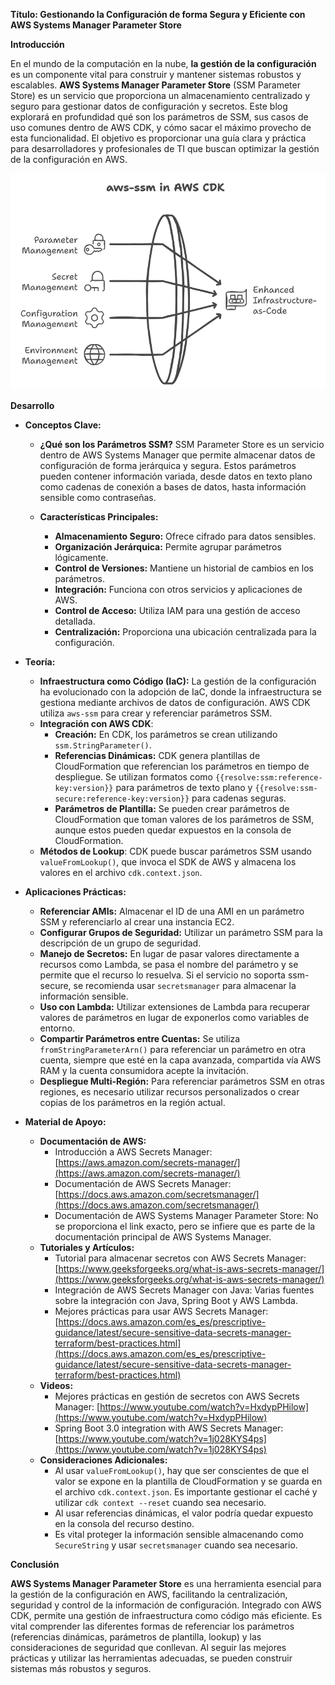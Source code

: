 
**Título: Gestionando la Configuración de forma Segura y Eficiente con AWS Systems Manager Parameter Store**

**Introducción**

En el mundo de la computación en la nube, **la gestión de la configuración** es un componente vital para construir y mantener sistemas robustos y escalables. **AWS Systems Manager Parameter Store** (SSM Parameter Store) es un servicio que proporciona un almacenamiento centralizado y seguro para gestionar datos de configuración y secretos. Este blog explorará en profundidad qué son los parámetros de SSM, sus casos de uso comunes dentro de AWS CDK, y cómo sacar el máximo provecho de esta funcionalidad. El objetivo es proporcionar una guía clara y práctica para desarrolladores y profesionales de TI que buscan optimizar la gestión de la configuración en AWS.

![ssm](/imagenes/ssm.webp)

**Desarrollo**

*   **Conceptos Clave:**
    *   **¿Qué son los Parámetros SSM?** SSM Parameter Store es un servicio dentro de AWS Systems Manager que permite almacenar datos de configuración de forma jerárquica y segura. Estos parámetros pueden contener información variada, desde datos en texto plano como cadenas de conexión a bases de datos, hasta información sensible como contraseñas.

    *   **Características Principales:**
        *   **Almacenamiento Seguro:** Ofrece cifrado para datos sensibles.
        *   **Organización Jerárquica:** Permite agrupar parámetros lógicamente.
        *   **Control de Versiones:** Mantiene un historial de cambios en los parámetros.
        *   **Integración:** Funciona con otros servicios y aplicaciones de AWS.
        *   **Control de Acceso:** Utiliza IAM para una gestión de acceso detallada.
        *   **Centralización:** Proporciona una ubicación centralizada para la configuración.

*   **Teoría:**
    *   **Infraestructura como Código (IaC):** La gestión de la configuración ha evolucionado con la adopción de IaC, donde la infraestructura se gestiona mediante archivos de datos de configuración. AWS CDK utiliza `aws-ssm` para crear y referenciar parámetros SSM.
    *  **Integración con AWS CDK**:
        *   **Creación:** En CDK, los parámetros se crean utilizando `ssm.StringParameter()`.
        *   **Referencias Dinámicas:** CDK genera plantillas de CloudFormation que referencian los parámetros en tiempo de despliegue. Se utilizan formatos como `{{resolve:ssm:reference-key:version}}` para parámetros de texto plano y `{{resolve:ssm-secure:reference-key:version}}` para cadenas seguras.
        *  **Parámetros de Plantilla:** Se pueden crear parámetros de CloudFormation que toman valores de los parámetros de SSM, aunque estos pueden quedar expuestos en la consola de CloudFormation.
    *   **Métodos de Lookup**: CDK puede buscar parámetros SSM usando `valueFromLookup()`, que invoca el SDK de AWS y almacena los valores en el archivo `cdk.context.json`.

*   **Aplicaciones Prácticas:**
    *   **Referenciar AMIs:** Almacenar el ID de una AMI en un parámetro SSM y referenciarlo al crear una instancia EC2.
    *   **Configurar Grupos de Seguridad:** Utilizar un parámetro SSM para la descripción de un grupo de seguridad.
    *   **Manejo de Secretos:** En lugar de pasar valores directamente a recursos como Lambda, se pasa el nombre del parámetro y se permite que el recurso lo resuelva. Si el servicio no soporta ssm-secure, se recomienda usar `secretsmanager` para almacenar la información sensible.
    *   **Uso con Lambda:** Utilizar extensiones de Lambda para recuperar valores de parámetros en lugar de exponerlos como variables de entorno.
    *  **Compartir Parámetros entre Cuentas:** Se utiliza `fromStringParameterArn()` para referenciar un parámetro en otra cuenta, siempre que esté en la capa avanzada, compartida vía AWS RAM y la cuenta consumidora acepte la invitación.
    *  **Despliegue Multi-Región:** Para referenciar parámetros SSM en otras regiones, es necesario utilizar recursos personalizados o crear copias de los parámetros en la región actual.

*  **Material de Apoyo:**
    *   **Documentación de AWS:**
        *   Introducción a AWS Secrets Manager: [https://aws.amazon.com/secrets-manager/](https://aws.amazon.com/secrets-manager/)
        *   Documentación de AWS Secrets Manager: [https://docs.aws.amazon.com/secretsmanager/](https://docs.aws.amazon.com/secretsmanager/)
        *   Documentación de AWS Systems Manager Parameter Store: No se proporciona el link exacto, pero se infiere que es parte de la documentación principal de AWS Systems Manager.
    *  **Tutoriales y Artículos:**
        *   Tutorial para almacenar secretos con AWS Secrets Manager: [https://www.geeksforgeeks.org/what-is-aws-secrets-manager/](https://www.geeksforgeeks.org/what-is-aws-secrets-manager/)
        *   Integración de AWS Secrets Manager con Java: Varias fuentes sobre la integración con Java, Spring Boot y AWS Lambda.
        *  Mejores prácticas para usar AWS Secrets Manager: [https://docs.aws.amazon.com/es_es/prescriptive-guidance/latest/secure-sensitive-data-secrets-manager-terraform/best-practices.html](https://docs.aws.amazon.com/es_es/prescriptive-guidance/latest/secure-sensitive-data-secrets-manager-terraform/best-practices.html)
    *   **Videos:**
        *   Mejores prácticas en gestión de secretos con AWS Secrets Manager: [https://www.youtube.com/watch?v=HxdypPHilow](https://www.youtube.com/watch?v=HxdypPHilow)
        *  Spring Boot 3.0 integration with AWS Secrets Manager: [https://www.youtube.com/watch?v=1j028KYS4ps](https://www.youtube.com/watch?v=1j028KYS4ps)
   *  **Consideraciones Adicionales:**
        *  Al usar `valueFromLookup()`, hay que ser conscientes de que el valor se expone en la plantilla de CloudFormation y se guarda en el archivo `cdk.context.json`. Es importante gestionar el caché y utilizar `cdk context --reset` cuando sea necesario.
        * Al usar  referencias dinámicas, el valor podría quedar expuesto en la consola del recurso destino.
        *  Es vital proteger la información sensible almacenando como `SecureString` y usar `secretsmanager` cuando sea necesario.

**Conclusión**

**AWS Systems Manager Parameter Store** es una herramienta esencial para la gestión de la configuración en AWS, facilitando la centralización, seguridad y control de la información de configuración. Integrado con AWS CDK, permite una gestión de infraestructura como código más eficiente. Es vital comprender las diferentes formas de referenciar los parámetros (referencias dinámicas, parámetros de plantilla, lookup) y las consideraciones de seguridad que conllevan. Al seguir las mejores prácticas y utilizar las herramientas adecuadas, se pueden construir sistemas más robustos y seguros.
